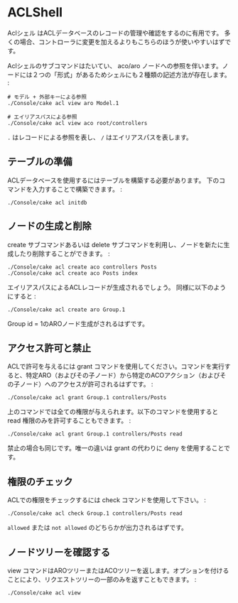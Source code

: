 # ACLShell

Aclシェル はACLデータベースのレコードの管理や確認をするのに有用です。
多くの場合、コントローラに変更を加えるよりもこちらのほうが使いやすいはずです。

Aclシェルのサブコマンドはたいてい、 aco/aro ノードへの参照を伴います。ノードには２つの「形式」があるためシェルにも２種類の記述方法が存在します。 :

``` text
# モデル + 外部キーによる参照
./Console/cake acl view aro Model.1

# エイリアスパスによる参照
./Console/cake acl view aco root/controllers
```

`.` はレコードによる参照を表し、 `/` はエイリアスパスを表します。

## テーブルの準備

ACLデータベースを使用するにはテーブルを構築する必要があります。
下のコマンドを入力することで構築できます。 :

    ./Console/cake acl initdb

## ノードの生成と削除

create サブコマンドあるいは delete サブコマンドを利用し、ノードを新たに生成したり削除することができます。 :

    ./Console/cake acl create aco controllers Posts
    ./Console/cake acl create aco Posts index

エイリアスパスによるACLレコードが生成されるでしょう。
同様に以下のようにすると :

    ./Console/cake acl create aro Group.1

Group id = 1のAROノード生成がされるはずです。

## アクセス許可と禁止

ACLで許可を与えるには grant コマンドを使用してください。コマンドを実行すると、特定ARO（およびその子ノード）から特定のACOアクション（およびその子ノード）へのアクセスが許可されるはずです。 :

    ./Console/cake acl grant Group.1 controllers/Posts

上のコマンドでは全ての権限が与えられます。以下のコマンドを使用すると read 権限のみを許可することもできます。 :

    ./Console/cake acl grant Group.1 controllers/Posts read

禁止の場合も同じです。唯一の違いは grant の代わりに deny を使用することです。

## 権限のチェック

ACLでの権限をチェックするには check コマンドを使用して下さい。 :

    ./Console/cake acl check Group.1 controllers/Posts read

`allowed` または `not allowed` のどちらかが出力されるはずです。

## ノードツリーを確認する

view コマンドはAROツリーまたはACOツリーを返します。オプションを付けることにより、リクエストツリーの一部のみを返すこともできます。 :

    ./Console/cake acl view
